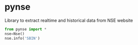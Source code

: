 # pynse
Library to extract realtime and historical data from NSE website


```python
from pynse import *
nse=Nse()
nse.info('SBIN')
```
